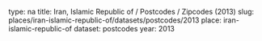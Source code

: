 type: na
title: Iran, Islamic Republic of / Postcodes / Zipcodes (2013)
slug: places/iran-islamic-republic-of/datasets/postcodes/2013
place: iran-islamic-republic-of
dataset: postcodes
year: 2013

